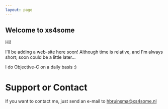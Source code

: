 ```yaml
---
layout: page
---
```


Welcome to xs4some
------------------

Hi!

I'll be adding a web-site here soon! Although time is relative, and I'm always short; soon could be a little later…

I do Objective-C on a daily basis :)

Support or Contact
==================

If you want to contact me, just send an e-mail to [hbruinsma@xs4some.nl](mailto:hbruinsma@xs4some.nl)
